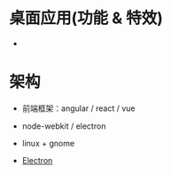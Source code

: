 
# 桌面应用(功能 & 特效)
- 


# 架构 
- 前端框架：angular / react / vue
- node-webkit / electron
- linux + gnome

- [Electron](https://electronjs.org/)
